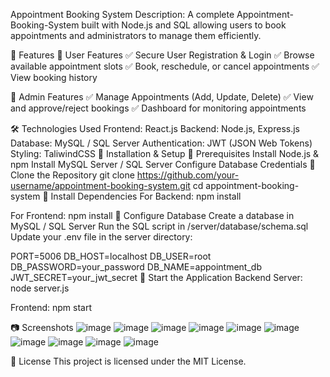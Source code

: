 Appointment Booking System
Description:
A complete Appointment-Booking-System built with Node.js and SQL allowing users to book appointments and administrators to manage them efficiently.

🚀 Features
🔹 User Features
✅ Secure User Registration & Login
✅ Browse available appointment slots
✅ Book, reschedule, or cancel appointments
✅ View booking history

🔹 Admin Features
✅ Manage Appointments (Add, Update, Delete)
✅ View and approve/reject bookings
✅ Dashboard for monitoring appointments

🛠️ Technologies Used
Frontend: React.js
Backend: Node.js, Express.js
Database: MySQL / SQL Server
Authentication: JWT (JSON Web Tokens)
Styling: TaliwindCSS
🎯 Installation & Setup
📌 Prerequisites
Install Node.js & npm
Install MySQL Server / SQL Server
Configure Database Credentials
📌 Clone the Repository
git clone https://github.com/your-username/appointment-booking-system.git
cd appointment-booking-system
📌 Install Dependencies
For Backend:
npm install

For Frontend:
npm install
📌 Configure Database
Create a database in MySQL / SQL Server
Run the SQL script in /server/database/schema.sql
Update your .env file in the server directory:

PORT=5006
DB_HOST=localhost
DB_USER=root
DB_PASSWORD=your_password
DB_NAME=appointment_db
JWT_SECRET=your_jwt_secret
📌 Start the Application
Backend Server:
node server.js

Frontend:
npm start

📷 Screenshots
![image](https://github.com/user-attachments/assets/9b5116a3-60a8-4df5-a3c3-cade748cbc7c)
![image](https://github.com/user-attachments/assets/96b00f4e-5676-42b8-aed8-b5d75be6a630)
![image](https://github.com/user-attachments/assets/3b695089-20f9-4c2c-8fdc-b41219c8a71d)
![image](https://github.com/user-attachments/assets/749531ee-4587-4ef2-95f2-98ffb8d6ca47)
![image](https://github.com/user-attachments/assets/c5e97e1f-6325-4edd-99b8-e0e535e6692f)
![image](https://github.com/user-attachments/assets/44635736-a237-4130-9735-b6cdfb1db99c)
![image](https://github.com/user-attachments/assets/595969f9-2fcc-4542-80af-22bbe12e1f6d)
![image](https://github.com/user-attachments/assets/377be990-f877-468a-83ad-098d50f56c2d)
![image](https://github.com/user-attachments/assets/eba81e68-0d85-44f5-b57a-e242e7e33ba5)
![image](https://github.com/user-attachments/assets/b46e592f-b349-4e18-9536-b099ca2189bb)



📜 License
This project is licensed under the MIT License.
